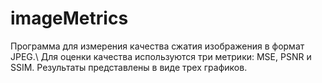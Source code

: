 # imageMetrics
Программа для измерения качества сжатия изображения в формат JPEG.\ 
Для оценки качества используются три метрики: MSE, PSNR и SSIM. Результаты представлены в виде трех графиков.
